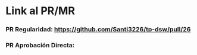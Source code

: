 # Link al PR/MR

### PR Regularidad: https://github.com/Santi3226/tp-dsw/pull/26

### PR Aprobación Directa:
